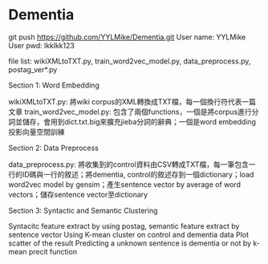 # Dementia

git push https://github.com/YYLMike/Dementia.git
User name: YYLMike
User pwd: lkklkk123

file list: wikiXMLtoTXT.py, train_word2vec_model.py, data_preprocess.py, postag_ver*.py

Section 1: Word Embedding

wikiXMLtoTXT.py: 將wiki corpus的XML轉換成TXT檔，每一個換行符代表一篇文章
train_word2vec_model.py: 包含了兩個functions，一個是將corpus進行分詞並儲存，會用到dict.txt.big來擴充jieba分詞的辭典；一個是word embedding投影向量空間訓練

Section 2: Data Preprocess

data_preprocess.py: 將收集到的control資料由CSV轉成TXT檔，每一筆包含一行的ID碼與一行的敘述；將dementia, control的敘述存到一個dictionary；load word2vec model by gensim；產生sentence vector by average of word vectors；儲存sentence vector至dictionary

Section 3: Syntactic and Semantic Clustering

Syntacitc feature extract by using postag, semantic feature extract by sentence vector
Using K-mean cluster on control and dementia data
Plot scatter of the result
Predicting a unknown sentence is dementia or not by k-mean precit function
